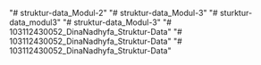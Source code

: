 "# struktur-data_Modul-2" 
"# struktur-data_Modul-3" 
"# sturktur-data_modul3" 
"# struktur-data_Modul-3" 
"# 103112430052_DinaNadhyfa_Struktur-Data" 
"# 103112430052_DinaNadhyfa_Struktur-Data" 
"# 103112430052_DinaNadhyfa_Struktur-Data" 
